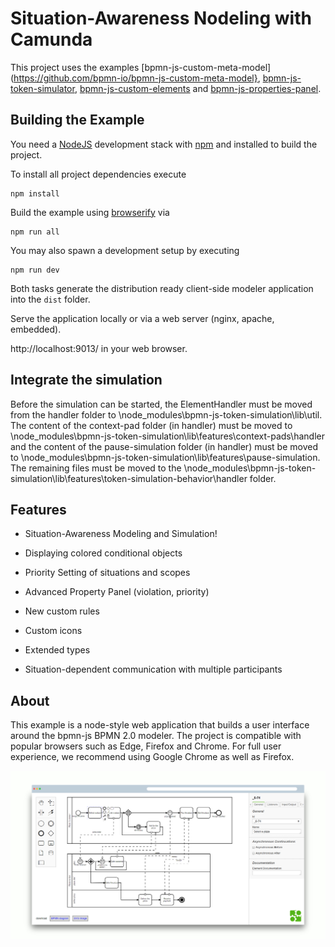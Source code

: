 # Situation-Awareness Nodeling with Camunda

This project uses the examples [bpmn-js-custom-meta-model](https://github.com/bpmn-io/bpmn-js-custom-meta-model}, [bpmn-js-token-simulator](https://github.com/bpmn-io/bpmn-js-token-simulator), [bpmn-js-custom-elements](https://github.com/bpmn-io/bpmn-js-custom-elements) and 
[bpmn-js-properties-panel](https://github.com/bpmn-io/bpmn-js-properties-panel).


## Building the Example

You need a [NodeJS](http://nodejs.org) development stack with [npm](https://npmjs.org) and installed to build the project.

To install all project dependencies execute

```
npm install
```

Build the example using [browserify](http://browserify.org) via

```
npm run all
```

You may also spawn a development setup by executing

```
npm run dev
```

Both tasks generate the distribution ready client-side modeler application into the `dist` folder.

Serve the application locally or via a web server (nginx, apache, embedded).

http://localhost:9013/ in your web browser.


## Integrate the simulation

Before the simulation can be started, the ElementHandler must be moved from the handler folder to \node_modules\bpmn-js-token-simulation\lib\util. The content of the context-pad folder (in handler) must be moved to \node_modules\bpmn-js-token-simulation\lib\features\context-pads\handler and the content of the pause-simulation folder (in handler) must be moved to \node_modules\bpmn-js-token-simulation\lib\features\pause-simulation.
The remaining files must be moved to the \node_modules\bpmn-js-token-simulation\lib\features\token-simulation-behavior\handler folder.



## Features

* Situation-Awareness Modeling and Simulation!

* Displaying colored conditional objects
* Priority Setting of situations and scopes
* Advanced Property Panel (violation, priority)
* New custom rules
* Custom icons
* Extended types
* Situation-dependent communication with multiple participants



## About

This example is a node-style web application that builds a user interface around the bpmn-js BPMN 2.0 modeler.
The project is compatible with popular browsers such as Edge, Firefox and Chrome. For full user experience, we recommend using Google Chrome as well as Firefox.

![new screenshot](https://github.com/LaviniaStiliadou/sitCoM/blob/lbranch3/docs/screenshot.PNG)
